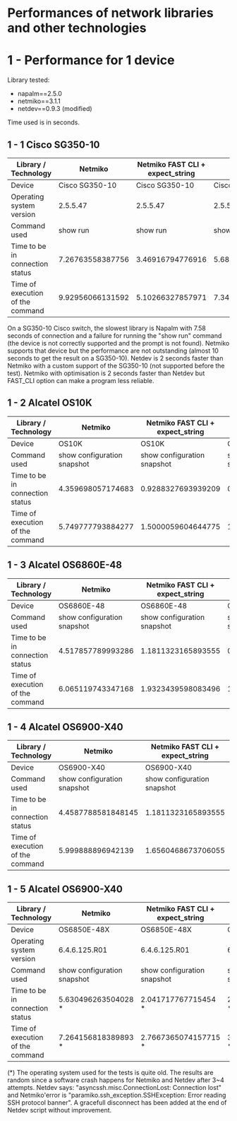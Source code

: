 # Performances of network libraries and other technologies


# 1 - Performance for 1 device

Library tested:
- napalm==2.5.0
- netmiko==3.1.1
- netdev==0.9.3 (modified)

Time used is in seconds.

## 1 - 1 Cisco SG350-10

| Library / Technology             | Netmiko          | Netmiko FAST CLI + expect_string | Netdev           | Napalm           |
|----------------------------------|------------------|----------------------------------|------------------|------------------|
| Device                           | Cisco SG350-10   | Cisco SG350-10                   | Cisco SG350-10   | Cisco SG350-10   |
| Operating system version         | 2.5.5.47         | 2.5.5.47                         | 2.5.5.47         | 2.5.5.47         |
| Command used                     | show run         | show run                         | show run         | show run         |
| Time to be in connection status  | 7.26763558387756 | 3.46916794776916                 | 5.68317532539368 | 7.58145022392273 |
| Time of execution of the command | 9.92956066131592 | 5.10266327857971                 | 7.34068417549133 | N/A              |


On a SG350-10 Cisco switch, the slowest library is Napalm with 7.58 seconds of connection and a failure for running the "show run" command (the device is not correctly supported and the prompt is not found). Netmiko supports that device but the performance are not outstanding (almost 10 seconds to get the result on a SG350-10). Netdev is 2 seconds faster than Netmiko with a custom support of the SG350-10 (not supported before the test). Netmiko with optimisation is 2 seconds faster than Netdev but FAST_CLI option can make a program less reliable.


## 1 - 2 Alcatel OS10K

| Library / Technology             | Netmiko                     | Netmiko FAST CLI + expect_string | Netdev                      |
|----------------------------------|-----------------------------|----------------------------------|-----------------------------|
| Device                           | OS10K                       | OS10K                            | OS10K                       |
| Command used                     | show configuration snapshot | show configuration snapshot      | show configuration snapshot |
| Time to be in connection status  | 4.359698057174683           | 0.9288327693939209               | 0.674893856048584           |
| Time of execution of the command | 5.749777793884277           | 1.5000059604644775               | 1.011824369430542           |

## 1 - 3 Alcatel OS6860E-48

| Library / Technology             | Netmiko                     | Netmiko FAST CLI + expect_string | Netdev                      |
|----------------------------------|-----------------------------|----------------------------------|-----------------------------|
| Device                           | OS6860E-48                  | OS6860E-48                       | OS6860E-48                  |
| Command used                     | show configuration snapshot | show configuration snapshot      | show configuration snapshot |
| Time to be in connection status  | 4.517857789993286           | 1.1811323165893555               | 0.9079082012176514          |
| Time of execution of the command | 6.065119743347168           | 1.9323439598083496               | 1.6970608234405518          |

## 1 - 4 Alcatel OS6900-X40

| Library / Technology             | Netmiko                     | Netmiko FAST CLI + expect_string | Netdev                      |
|----------------------------------|-----------------------------|----------------------------------|-----------------------------|
| Device                           | OS6900-X40                  | OS6900-X40                       | OS6900-X40                  |
| Command used                     | show configuration snapshot | show configuration snapshot      | show configuration snapshot |
| Time to be in connection status  | 4.4587788581848145          | 1.1811323165893555               | 1.0350358486175537          |
| Time of execution of the command | 5.999888896942139           | 1.6560468673706055               | 1.894153118133545           |

## 1 - 5 Alcatel OS6900-X40

| Library / Technology             | Netmiko                     | Netmiko FAST CLI + expect_string | Netdev                      |
|----------------------------------|-----------------------------|----------------------------------|-----------------------------|
| Device                           | OS6850E-48X                 | OS6850E-48X                      | OS6850E-48X                 |
| Operating system version         | 6.4.6.125.R01               | 6.4.6.125.R01                    | 6.4.6.125.R01               |
| Command used                     | show configuration snapshot | show configuration snapshot      | show configuration snapshot |
| Time to be in connection status  | 5.630496263504028 *         | 2.041717767715454 *              | 2.234604597091675 *         |
| Time of execution of the command | 7.264156818389893 *         | 2.7667365074157715 *             | 3.0749030113220215 *        |

(*) The operating system used for the tests is quite old. The results are random since a software crash happens for Netmiko and Netdev after 3~4 attempts. Netdev says: "asyncssh.misc.ConnectionLost: Connection lost" and Netmiko'error is "paramiko.ssh_exception.SSHException: Error reading SSH protocol banner". A gracefull disconnect has been added at the end of Netdev script without improvement.